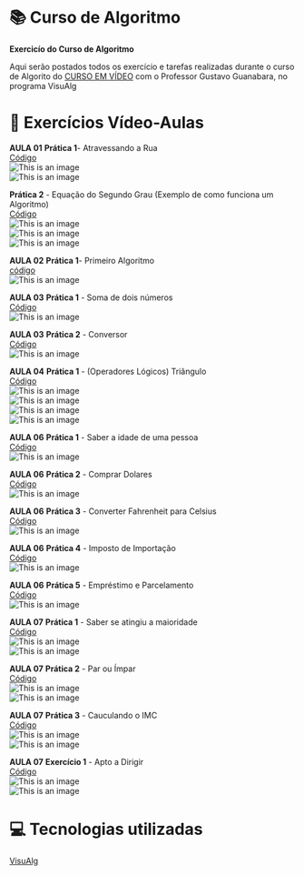 # :books: Curso de Algoritmo
**Exercicío do Curso de Algoritmo**

 Aqui serão postados todos os exercício e tarefas realizadas durante o curso de Algorito do [CURSO EM VÍDEO](https://www.youtube.com/watch?v=8mei6uVttho&list=PLHz_AreHm4dmSj0MHol_aoNYCSGFqvfXV) com o Professor Gustavo Guanabara, no programa VisuAlg
 
 # :page_with_curl: Exercícios Vídeo-Aulas
 **AULA 01**
 **Prática 1**- Atravessando a Rua<br/> 
 [Código](https://github.com/ArgemiroC/Curso-de-Algoritmo/blob/main/Exerc%C3%ADcios%20Aulas/Aula%2001%20Pr%C3%A1tica%201(Atravessando%20a%20Rua))<br/> 
 ![This is an image](https://github.com/ArgemiroC/Curso-de-Algoritmo/blob/main/Imagens/Aula%2001%20Pr%C3%A1tica%201(Atravessando%20a%20Rua).jpeg)<br/>
 ![This is an image](https://github.com/ArgemiroC/Curso-de-Algoritmo/blob/main/Imagens/Aula%2001%20Pr%C3%A1tica%201(Atravessando%20a%20Rua)2.jpeg)<br/>
 
 **Prática 2** - Equação do Segundo Grau (Exemplo de como funciona um Algoritmo)<br/> 
 [Código](https://github.com/ArgemiroC/Curso-de-Algoritmo/blob/main/Exerc%C3%ADcios%20Aulas/Aula%2001%20Pr%C3%A1tica%202(Equa%C3%A7%C3%A3o%20do%20segundo%20Grau))<br/>  ![This is an image](https://github.com/ArgemiroC/Curso-de-Algoritmo/blob/main/Imagens/Aula%2001%20Pr%C3%A1tica%202(Equa%C3%A7%C3%A3o%20do%20Segundo%20Grau)1.jpeg)<br/> ![This is an image](https://github.com/ArgemiroC/Curso-de-Algoritmo/blob/main/Imagens/Aula%2001%20Pr%C3%A1tica%202(Equa%C3%A7%C3%A3o%20do%20Segundo%20Grau)2.jpeg)<br/> ![This is an image](https://github.com/ArgemiroC/Curso-de-Algoritmo/blob/main/Imagens/Aula%2001%20Pr%C3%A1tica%202(Equa%C3%A7%C3%A3o%20do%20Segundo%20Grau)3.jpeg)<br/>
 
 **AULA 02**
 **Prática 1**- Primeiro Algoritmo<br/> 
 [código](https://github.com/ArgemiroC/Curso-de-Algoritmo/blob/main/Exerc%C3%ADcios%20Aulas/Aula%2002%20Pr%C3%A1tica%201(Primeiro%20Algoritmo))<br/> 
 ![This is an image](https://github.com/ArgemiroC/Curso-de-Algoritmo/blob/main/Imagens/Aula%2002%20Pr%C3%A1tica%201(Primeiro%20Algoritmo).jpeg)<br/>
 
 **AULA 03**
 **Prática 1** - Soma de dois números<br/> 
 [Código](https://github.com/ArgemiroC/Curso-de-Algoritmo/blob/main/Exerc%C3%ADcios%20Aulas/Aula%2003%20Pr%C3%A1tica%201(Soma%20de%20dois%20n%C3%BAmeros))<br/> 
 ![This is an image](https://github.com/ArgemiroC/Curso-de-Algoritmo/blob/main/Imagens/Aula%2003%20Pr%C3%A1tica%201(Soma%20de%20dois%20n%C3%BAmeros).jpeg)<br/>   

 **AULA 03**
 **Prática 2** - Conversor<br/> 
 [Código](https://github.com/ArgemiroC/Curso-de-Algoritmo/blob/main/Exerc%C3%ADcios%20Aulas/Aula%2003%20Pr%C3%A1tica%202(Conversor))<br/> 
 ![This is an image](https://github.com/ArgemiroC/Curso-de-Algoritmo/blob/main/Imagens/Aula%2003%20Pr%C3%A1tica%202(Conversor).jpeg)<br/> 
 
 **AULA 04**
 **Prática 1** - (Operadores Lógicos) Triângulo<br/>
 [Código](https://github.com/ArgemiroC/Curso-de-Algoritmo/blob/main/Exerc%C3%ADcios%20Aulas/Aula%2004%20Pr%C3%A1tica%201(Tri%C3%A2ngulo))<br/>
 ![This is an image](https://github.com/ArgemiroC/Curso-de-Algoritmo/blob/main/Imagens/Aula%2004%20Pr%C3%A1tica%201(Tri%C3%A2ngulo)1.jpeg)<br/>
 ![This is an image](https://github.com/ArgemiroC/Curso-de-Algoritmo/blob/main/Imagens/Aula%2004%20Pr%C3%A1tica%201(Tri%C3%A2ngulo)2.jpeg)<br/>
 ![This is an image](https://github.com/ArgemiroC/Curso-de-Algoritmo/blob/main/Imagens/Aula%2004%20Pr%C3%A1tica%201(Tri%C3%A2ngulo)3.jpeg)<br/>
 ![This is an image](https://github.com/ArgemiroC/Curso-de-Algoritmo/blob/main/Imagens/Aula%2004%20Pr%C3%A1tica%201(Tri%C3%A2ngulo)4.jpeg)<br/>
 
 **AULA 06**
 **Prática 1** - Saber a idade de uma pessoa<br/>
 [Código](https://github.com/ArgemiroC/Curso-de-Algoritmo/blob/main/Exerc%C3%ADcios%20Aulas/Aula%2006%20Pr%C3%A1tica%201(Saber%20a%20idade%20de%20uma%20pessoa))<br/>
 ![This is an image](https://github.com/ArgemiroC/Curso-de-Algoritmo/blob/main/Imagens/Aula%2006%20Pr%C3%A1tica%201(Saber%20a%20Idade%20de%20uma%20pessoa).jpeg)<br/>
 
 **AULA 06**
 **Prática 2** - Comprar Dolares<br/>
 [Código](https://github.com/ArgemiroC/Curso-de-Algoritmo/blob/main/Exerc%C3%ADcios%20Aulas/Aula%2006%20Pr%C3%A1tica%202(Comprar%20Dolares))<br/>
 ![This is an image](https://github.com/ArgemiroC/Curso-de-Algoritmo/blob/main/Imagens/Aula%2006%20Pr%C3%A1tica%202(Comprar%20Dolares).jpeg)<br/>
 
 **AULA 06**
 **Prática 3** - Converter Fahrenheit para Celsius<br/>
 [Código](https://github.com/ArgemiroC/Curso-de-Algoritmo/blob/main/Exerc%C3%ADcios%20Aulas/Aula%2006%20Pr%C3%A1tica%203(Converter%20Fahrenheit%20para%20Celsius))<br/>
 ![This is an image](https://github.com/ArgemiroC/Curso-de-Algoritmo/blob/main/Imagens/Aula%2006%20Pr%C3%A1tica%203(Converter%20Fahrenheit%20para%20Celsius).jpeg)<br/>
 
 **AULA 06**
 **Prática 4** - Imposto de Importação<br/>
 [Código](https://github.com/ArgemiroC/Curso-de-Algoritmo/blob/main/Exerc%C3%ADcios%20Aulas/Aula%2006%20Pr%C3%A1tica%204(Imposto%20de%20Importa%C3%A7%C3%A3o))<br/>
 ![This is an image](https://github.com/ArgemiroC/Curso-de-Algoritmo/blob/main/Imagens/Aula%2006%20Pr%C3%A1tica%204(Imposto%20de%20Importa%C3%A7%C3%A3o).jpeg)<br/>
 
 **AULA 06**
 **Prática 5** - Empréstimo e Parcelamento<br/>
 [Código](https://github.com/ArgemiroC/Curso-de-Algoritmo/blob/main/Exerc%C3%ADcios%20Aulas/Aula%2006%20Pr%C3%A1tica%205(Empr%C3%A9stimo%20e%20Parcelamento))<br/>
 ![This is an image](https://github.com/ArgemiroC/Curso-de-Algoritmo/blob/main/Imagens/Aula%2006%20Pr%C3%A1tica%205(Empr%C3%A9stimo%20e%20Parcelamento).jpeg)<br/>
 
 **AULA 07**
 **Prática 1** - Saber se atingiu a maioridade<br/>
 [Código](https://github.com/ArgemiroC/Curso-de-Algoritmo/blob/main/Exerc%C3%ADcios%20Aulas/Aula%2007%20Pr%C3%A1tica%201(Saber%20se%20atingiu%20a%20maioridade))<br/>
 ![This is an image](https://github.com/ArgemiroC/Curso-de-Algoritmo/blob/main/Imagens/Aula%2007%20Pr%C3%A1tica%201(Saber%20se%20atingiu%20a%20maioridade)1.jpeg)<br/>
 ![This is an image](https://github.com/ArgemiroC/Curso-de-Algoritmo/blob/main/Imagens/Aula%2007%20Pr%C3%A1tica%201(Saber%20se%20atingiu%20a%20maioridade)2.jpeg)<br/>
 
 **AULA 07**
 **Prática 2** - Par ou Ímpar<br/>
 [Código](https://github.com/ArgemiroC/Curso-de-Algoritmo/blob/main/Exerc%C3%ADcios%20Aulas/Aula%2007%20Pr%C3%A1tica%202(Par%20ou%20%C3%8Dmpar))<br/>
 ![This is an image](https://github.com/ArgemiroC/Curso-de-Algoritmo/blob/main/Imagens/Aula%2007%20Pr%C3%A1tica%202(Par%20ou%20%C3%8Dmpar)1.jpeg)<br/>
 ![This is an image](https://github.com/ArgemiroC/Curso-de-Algoritmo/blob/main/Imagens/Aula%2007%20Pr%C3%A1tica%202(Par%20ou%20%C3%8Dmpar)2.jpeg)<br/>
 
 **AULA 07**
 **Prática 3** - Cauculando o IMC<br/>
 [Código](https://github.com/ArgemiroC/Curso-de-Algoritmo/blob/main/Exerc%C3%ADcios%20Aulas/Aula%2007%20Pr%C3%A1tica%203(Calculando%20o%20IMC))<br/>
 ![This is an image](https://github.com/ArgemiroC/Curso-de-Algoritmo/blob/main/Imagens/Aula%2007%20Pr%C3%A1tica%203(Calculando%20o%20IMC)1.jpeg)<br/>
 ![This is an image](https://github.com/ArgemiroC/Curso-de-Algoritmo/blob/main/Imagens/Aula%2007%20Pr%C3%A1tica%203(Calculando%20o%20IMC)2.jpeg)<br/>
 
 **AULA 07**
 **Exercício 1** - Apto a Dirigir<br/> 
 [Código](https://github.com/ArgemiroC/Curso-de-Algoritmo/blob/main/Exerc%C3%ADcios%20Aulas/Aula%2007%20Exerc%C3%ADcio%201(Apto%20a%20Dirigir))<br/>
 ![This is an image](https://github.com/ArgemiroC/Curso-de-Algoritmo/blob/main/Imagens/Aula%2007%20Exerc%C3%ADcio%201(Apto%20a%20Dirigir)1.jpeg)<br/>
 ![This is an image](https://github.com/ArgemiroC/Curso-de-Algoritmo/blob/main/Imagens/Aula%2007%20Exerc%C3%ADcio%201(Apto%20a%20Dirigir)2.jpeg)<br/>
 
# :computer: Tecnologias utilizadas

[VisuAlg](https://visualg3.com.br/)
